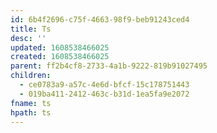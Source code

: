 ```yaml
---
id: 6b4f2696-c75f-4663-98f9-beb91243ced4
title: Ts
desc: ''
updated: 1608538466025
created: 1608538466025
parent: ff2b4cf8-2733-4a1b-9222-819b91027495
children:
  - ce0783a9-a57c-4e6d-bfcf-15c178751443
  - 019ba411-2412-463c-b31d-1ea5fa9e2072
fname: ts
hpath: ts
---
```




